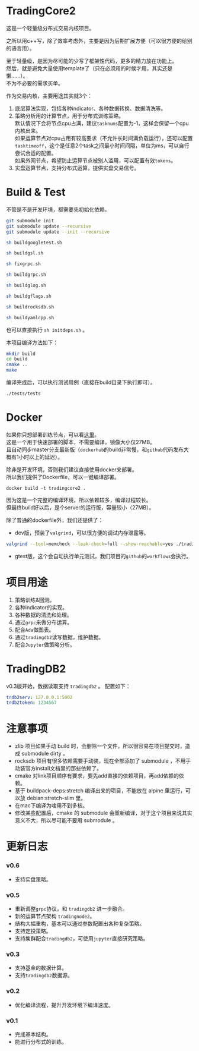 # TradingCore2

这是一个轻量级分布式交易内核项目。  

之所以用c++写，除了效率考虑外，主要是因为后期扩展方便（可以很方便的给别的语言用）。  

至于轻量级，是因为尽可能的少写了框架性代码，更多的精力放在功能上。  
然后，就是避免大量使用template了（只在必须用的时候才用，其实还是懒......）。  
不为不必要的需求买单。

作为交易内核，主要用途其实就3个：

1. 底层算法实现，包括各种indicator、各种数据转换、数据清洗等。
2. 策略分析用的计算节点，用于分布式训练策略。  
默认情况下会将节点cpu占满，建议``tasknums``配置为-1，这样会保留一个cpu内核出来。  
如果运算节点对cpu占用有较高要求（不允许长时间满负载运行），还可以配置``tasktimeoff``，这个是任意2个task之间最小时间间隔，单位为ms，可以自行尝试合适的配置。  
如果外网节点，希望防止运算节点被别人滥用，可以配置有效``tokens``。
3. 实盘运算节点，支持分布式运算，提供实盘交易信号。

# Build & Test

不管是不是开发环境，都需要先初始化依赖。

``` bash
git submodule init
git submodule update --recursive
git submodule update --init --recursive

sh buildgoogletest.sh

sh buildgsl.sh

sh fixgrpc.sh

sh buildgrpc.sh

sh buildglog.sh

sh buildgflags.sh

sh buildrocksdb.sh

sh buildyamlcpp.sh
```

也可以直接执行 ``sh initdeps.sh`` 。

本项目编译方法如下：

``` bash
mkdir build
cd build
cmake ..
make
```

编译完成后，可以执行测试用例（直接在build目录下执行即可）。

``` bash
./tests/tests
```

# Docker

如果你只想部署训练节点，可以看[这里](https://github.com/zhs007/dockerscripts/tree/master/tc2)。  
这是一个用于快速部署的脚本，不需要编译，镜像大小仅27MB。  
且自动同步master分支最新版（``dockerhub``的build非常慢，和``github``代码发布大概有1小时以上的延迟）。

除非是开发环境，否则我们建议直接使用docker来部署。  
所以我们提供了Dockerfile，可以一键编译部署。

```
docker build -t tradingcore2 .
```

因为这是一个完整的编译环境，所以依赖较多，编译过程较长。  
但最终build好以后，是个server的运行版，容量较小（27MB）。

除了普通的dockerfile外，我们还提供了：

- dev版，预装了``valgrind``，可以很方便的调试内存泄露等。  

``` sh
valgrind --tool=memcheck --leak-check=full --show-reachable=yes ./tradingcore2
```

- gtest版，这个会自动执行单元测试，我们项目的``github``的``workflows``会执行。

# 项目用途

1. 策略训练&回测。
2. 各种indicator的实现。
3. 各种数据的清洗和处理。
4. 通过``grpc``来做分布运算。
5. 配合``Ada``做图表。
6. 通过``tradingdb2``读写数据，维护数据。
7. 配合``Jupyter``做策略分析。

# TradingDB2

v0.3版开始，数据读取支持 ``tradingdb2`` 。
配置如下：

``` yaml
trdb2serv: 127.0.0.1:5002
trdb2token: 1234567
```

# 注意事项

- zlib 项目如果手动 build 时，会删除一个文件，所以很容易在项目提交时，造成 submodule dirty 。
- rocksdb 项目有很多依赖需要手动装，现在全部添加了 submodule ，不用手动装官方install文档里的那些依赖了。
- cmake 对link项目顺序有要求，要先add直接的依赖项目，再add依赖的依赖。
- 基于 buildpack-deps:stretch 编译出来的项目，不能放在 alpine 里运行，可以放 debian:stretch-slim 里。
- 在mac下编译为啥用不到多核。
- 修改某些配置后，cmake 的 submodule 会重新编译，对于这个项目来说其实意义不大，所以尽可能不要用 submodule 。

# 更新日志

### v0.6

- 支持实盘策略。

### v0.5

- 重新调整``grpc``协议，和 ``tradingdb2`` 进一步融合。
- 新的运算节点架构 ``tradingnode2``。
- 结构大幅重构，基本可以通过参数配置出各种复杂策略。
- 支持定投策略。
- 支持集群配合``tradingdb2``，可使用``jupyter``直接研究策略。

### v0.3

- 支持基金的数据计算。
- 支持``tradingdb2``数据源。

### v0.2

- 优化编译流程，提升开发环境下编译速度。

### v0.1

- 完成基本结构。
- 能进行分布式的训练。